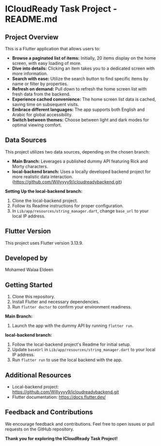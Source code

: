 # ICloudReady Task Project - README.md

## Project Overview

This is a Flutter application that allows users to:

* **Browse a paginated list of items:** Initially, 20 items display on the home screen, with easy loading of more.
* **Dive into details:** Clicking an item takes you to a dedicated screen with more information.
* **Search with ease:** Utilize the search button to find specific items by name or filter by properties.
* **Refresh on demand:** Pull down to refresh the home screen list with fresh data from the backend.
* **Experience cached convenience:** The home screen list data is cached, saving time on subsequent visits.
* **Embrace different languages:** The app supports both English and Arabic for global accessibility.
* **Switch between themes:** Choose between light and dark modes for optimal viewing comfort.

## Data Sources

This project utilizes two data sources, depending on the chosen branch:

* **Main Branch:** Leverages a published dummy API featuring Rick and Morty characters.
* **local-backend branch:** Uses a locally developed backend project for more realistic data interaction. (https://github.com/Willyyyy9/icloudreadybackend.git)

**Setting Up the local-backend branch:**

1. Clone the local-backend project.
2. Follow its Readme instructions for proper configuration.
3. In `Lib/app/resources/string_manager.dart`, change `base_url` to your local IP address.

## Flutter Version

This project uses Flutter version 3.13.9.

## Developed by

Mohamed Walaa Eldeen

## Getting Started

1. Clone this repository.
2. Install Flutter and necessary dependencies.
3. Run `flutter doctor` to confirm your environment readiness.

**Main Branch:**

1. Launch the app with the dummy API by running `flutter run`.

**local-backend branch:**

1. Follow the local-backend project's Readme for initial setup.
2. Update `baseUrl` in `Lib/app/resources/string_manager.dart` to your local IP address.
3. Run `flutter run` to use the local backend with the app.

## Additional Resources

* Local-backend project: https://github.com/Willyyyy9/icloudreadybackend.git
* Flutter documentation: https://docs.flutter.dev/

## Feedback and Contributions

We encourage feedback and contributions. Feel free to open issues or pull requests on the GitHub repository.

**Thank you for exploring the ICloudReady Task Project!**
